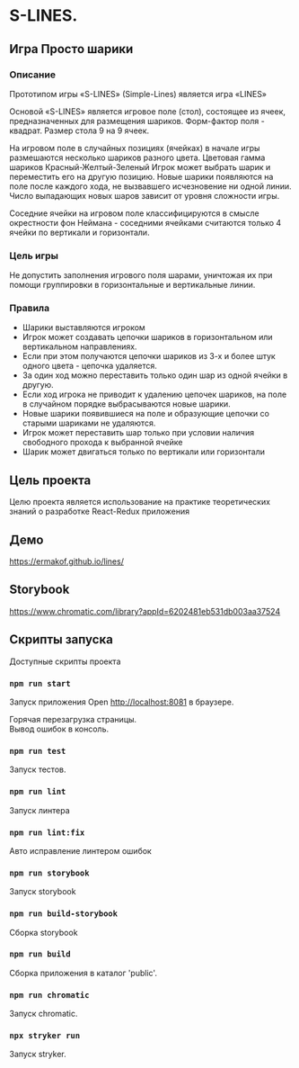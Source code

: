 # S-LINES.

## Игра Просто шарики

### Описание
Прототипом игры «S-LINES» (Simple-Lines) является игра «LINES»

Основой «S-LINES» является игровое поле (стол), состоящее из ячеек, предназначенных для размещения шариков.
Форм-фактор поля - квадрат. Размер стола 9 на 9 ячеек.

На игровом поле в случайных позициях (ячейках) в начале игры размешаются несколько шариков разного цвета.
Цветовая гамма шариков Красный-Желтый-Зеленый
Игрок может выбрать шарик и переместить его на другую позицию.
Новые шарики появляются на поле после каждого хода, не вызвавшего исчезновение ни одной линии.
Число выпадающих новых шаров зависит от уровня сложности игры.

Соседние ячейки на игровом поле классифицируются в смысле окрестности фон Неймана - соседними ячейками считаются только 4 ячейки по вертикали и горизонтали.

### Цель игры
Не допустить заполнения игрового поля шарами, уничтожая их при помощи группировки в горизонтальные и вертикальные линии.

### Правила
- Шарики выставляются игроком
- Игрок может создавать цепочки шариков в горизонтальном или вертикальном направлениях.
- Если при этом получаются цепочки шариков из 3-х и более штук одного цвета - цепочка удаляется.
- За один ход можно переставить только один шар из одной ячейки в другую.
- Если ход игрока не приводит к удалению цепочек шариков, на поле в случайном порядке выбрасываются новые шарики.
- Новые шарики появившиеся на поле и образующие цепочки со старыми шариками не удаляются.
- Игрок может переставить шар только при условии наличия свободного прохода к выбранной ячейке
- Шарик может двигаться только по вертикали или горизонтали

## Цель проекта
Целю проекта является использование на практике теоретических знаний о разработке React-Redux приложения  

## Демо
https://ermakof.github.io/lines/

## Storybook
https://www.chromatic.com/library?appId=6202481eb531db003aa37524

## Скрипты запуска
Доступные скрипты проекта

### `npm run start`

Запуск приложения
Open [http://localhost:8081](http://localhost:8081) в браузере.

Горячая перезагрузка страницы.\
Вывод ошибок в консоль.

### `npm run test`

Запуск тестов.

### `npm run lint`

Запуск линтера

### `npm run lint:fix`

Авто исправление линтером ошибок

### `npm run storybook`

Запуск storybook

### `npm run build-storybook`

Сборка storybook

### `npm run build`

Сборка приложения в каталог 'public'.

### `npm run chromatic`

Запуск chromatic.

### `npx stryker run`
Запуск stryker.
